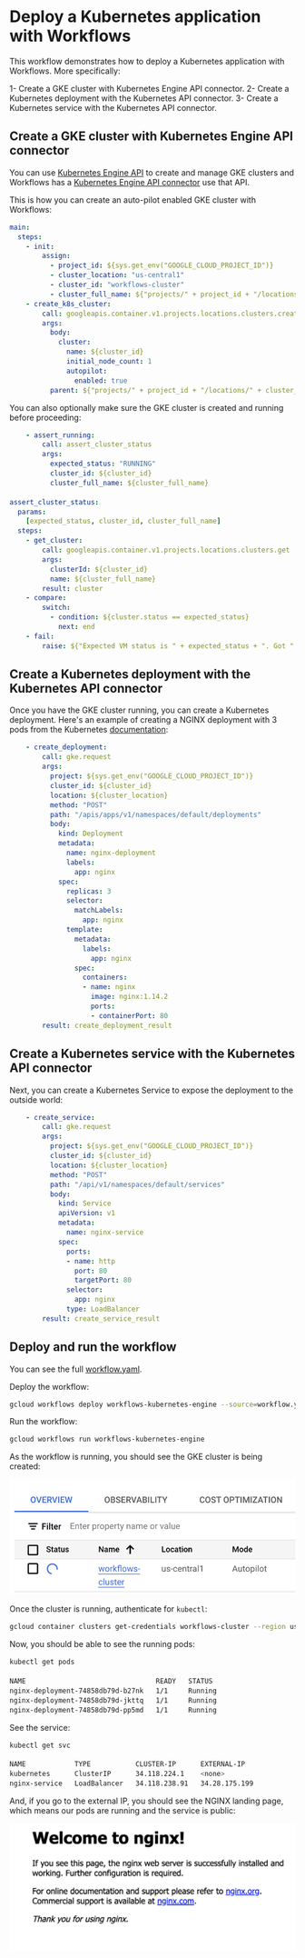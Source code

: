 # Deploy a Kubernetes application with Workflows

This workflow demonstrates how to deploy a Kubernetes application with
Workflows. More specifically:

1- Create a GKE cluster with Kubernetes Engine API connector.
2- Create a Kubernetes deployment with the Kubernetes API connector.
3- Create a Kubernetes service with the Kubernetes API connector.

## Create a GKE cluster with Kubernetes Engine API connector

You can use [Kubernetes Engine
API](https://cloud.google.com/kubernetes-engine/docs/reference/rest) to create
and manage GKE clusters and Workflows has a [Kubernetes Engine API
connector](https://cloud.google.com/workflows/docs/reference/googleapis/container/Overview)
use that API.

This is how you can create an auto-pilot enabled GKE cluster with Workflows:

```yaml
main:
  steps:
    - init:
        assign:
          - project_id: ${sys.get_env("GOOGLE_CLOUD_PROJECT_ID")}
          - cluster_location: "us-central1"
          - cluster_id: "workflows-cluster"
          - cluster_full_name: ${"projects/" + project_id + "/locations/" + cluster_location + "/clusters/" + cluster_id}
    - create_k8s_cluster:
        call: googleapis.container.v1.projects.locations.clusters.create
        args:
          body:
            cluster:
              name: ${cluster_id}
              initial_node_count: 1
              autopilot:
                enabled: true
          parent: ${"projects/" + project_id + "/locations/" + cluster_location}
```

You can also optionally make sure the GKE cluster is created and running before
proceeding:

```yaml
    - assert_running:
        call: assert_cluster_status
        args:
          expected_status: "RUNNING"
          cluster_id: ${cluster_id}
          cluster_full_name: ${cluster_full_name}

assert_cluster_status:
  params:
    [expected_status, cluster_id, cluster_full_name]
  steps:
    - get_cluster:
        call: googleapis.container.v1.projects.locations.clusters.get
        args:
          clusterId: ${cluster_id}
          name: ${cluster_full_name}
        result: cluster
    - compare:
        switch:
          - condition: ${cluster.status == expected_status}
            next: end
    - fail:
        raise: ${"Expected VM status is " + expected_status + ". Got " + cluster.status + " instead."}
```

## Create a Kubernetes deployment with the Kubernetes API connector

Once you have the GKE cluster running, you can create a Kubernetes deployment.
Here's an example of creating a NGINX deployment with 3 pods from the Kubernetes
[documentation](https://kubernetes.io/docs/concepts/workloads/controllers/deployment/):

```yaml
    - create_deployment:
        call: gke.request
        args:
          project: ${sys.get_env("GOOGLE_CLOUD_PROJECT_ID")}
          cluster_id: ${cluster_id}
          location: ${cluster_location}
          method: "POST"
          path: "/apis/apps/v1/namespaces/default/deployments"
          body:
            kind: Deployment
            metadata:
              name: nginx-deployment
              labels:
                app: nginx
            spec:
              replicas: 3
              selector:
                matchLabels:
                  app: nginx
              template:
                metadata:
                  labels:
                    app: nginx
                spec:
                  containers:
                  - name: nginx
                    image: nginx:1.14.2
                    ports:
                    - containerPort: 80
        result: create_deployment_result
```

## Create a Kubernetes service with the Kubernetes API connector

Next, you can create a Kubernetes Service to expose the deployment to the
outside world:

```yaml
    - create_service:
        call: gke.request
        args:
          project: ${sys.get_env("GOOGLE_CLOUD_PROJECT_ID")}
          cluster_id: ${cluster_id}
          location: ${cluster_location}
          method: "POST"
          path: "/api/v1/namespaces/default/services"
          body:
            kind: Service
            apiVersion: v1
            metadata:
              name: nginx-service
            spec:
              ports:
              - name: http
                port: 80
                targetPort: 80
              selector:
                app: nginx
              type: LoadBalancer
        result: create_service_result
```

## Deploy and run the workflow

You can see the full [workflow.yaml](./workflow.yaml).

Deploy the workflow:

```sh
gcloud workflows deploy workflows-kubernetes-engine --source=workflow.yaml
```

Run the workflow:

```sh
gcloud workflows run workflows-kubernetes-engine
```

As the workflow is running, you should see the GKE cluster is being created:

![GKE cluster](./images/gke-cluster.png)

Once the cluster is running, authenticate for `kubectl`:

```sh
gcloud container clusters get-credentials workflows-cluster --region us-central1 --project [your-project-id]
```

Now, you should be able to see the running pods:

```sh
kubectl get pods

NAME                                READY   STATUS
nginx-deployment-74858db79d-b27nk   1/1     Running
nginx-deployment-74858db79d-jkttq   1/1     Running
nginx-deployment-74858db79d-pp5md   1/1     Running
```

See the service:

```sh
kubectl get svc

NAME            TYPE           CLUSTER-IP      EXTERNAL-IP
kubernetes      ClusterIP      34.118.224.1    <none>
nginx-service   LoadBalancer   34.118.238.91   34.28.175.199
```

And, if you go to the external IP, you should see the NGINX landing page, which
means our pods are running and the service is public:

![NGINX service](./images/nginx-page.png)